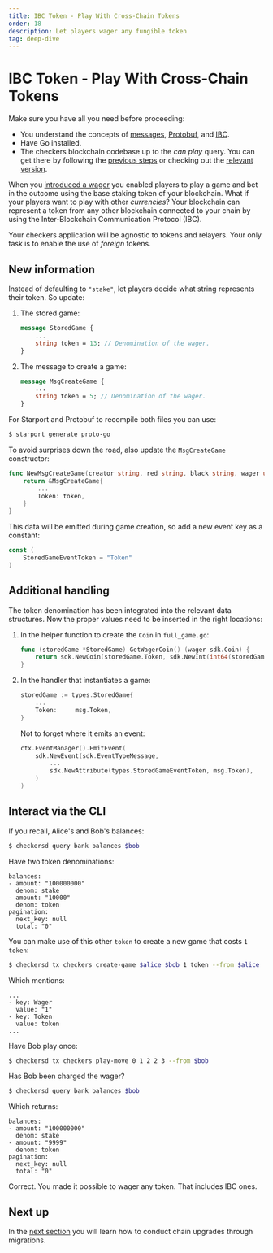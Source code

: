 ```yaml
---
title: IBC Token - Play With Cross-Chain Tokens
order: 18
description: Let players wager any fungible token
tag: deep-dive
---
```


# IBC Token - Play With Cross-Chain Tokens

<HighlightBox type="synopsis">

Make sure you have all you need before proceeding:

* You understand the concepts of [messages](../2-main-concepts/messages.md), [Protobuf](../2-main-concepts/protobuf.md), and [IBC](../2-main-concepts/ibc.md).
* Have Go installed.
* The checkers blockchain codebase up to the _can play_ query. You can get there by following the [previous steps](./can-play.md) or checking out the [relevant version](https://github.com/cosmos/b9-checkers-academy-draft/tree/can-play-move-handler).

</HighlightBox>

When you [introduced a wager](./game-wager.md) you enabled players to play a game and bet in the outcome using the base staking token of your blockchain. What if your players want to play with other _currencies_? Your blockchain can represent a token from any other blockchain connected to your chain by using the Inter-Blockchain Communication Protocol (IBC).

Your checkers application will be agnostic to tokens and relayers. Your only task is to enable the use of _foreign_ tokens.

## New information

Instead of defaulting to `"stake"`, let players decide what string represents their token. So update:

1. The stored game:
    ```protobuf [https://github.com/cosmos/b9-checkers-academy-draft/blob/9045c60/proto/checkers/stored_game.proto#L21]
    message StoredGame {
        ...
        string token = 13; // Denomination of the wager.
    }
    ```

2. The message to create a game:

    ```protobuf [https://github.com/cosmos/b9-checkers-academy-draft/blob/9045c60/proto/checkers/tx.proto#L46]
    message MsgCreateGame {
        ...
        string token = 5; // Denomination of the wager.
    }
    ```

For Starport and Protobuf to recompile both files you can use:

```sh
$ starport generate proto-go
```

To avoid surprises down the road, also update the `MsgCreateGame` constructor:

```go [https://github.com/cosmos/b9-checkers-academy-draft/blob/9045c60/x/checkers/types/message_create_game.go#L16]
func NewMsgCreateGame(creator string, red string, black string, wager uint64, token string) *MsgCreateGame {
    return &MsgCreateGame{
        ...
        Token: token,
    }
}
```

This data will be emitted during game creation, so add a new event key as a constant:

```go [https://github.com/cosmos/b9-checkers-academy-draft/blob/9045c60/x/checkers/types/keys.go#L56]
const (
    StoredGameEventToken = "Token"
)
```

## Additional handling

The token denomination has been integrated into the relevant data structures. Now the proper values need to be inserted in the right locations:

1. In the helper function to create the `Coin` in `full_game.go`:

    ```go [https://github.com/cosmos/b9-checkers-academy-draft/blob/9045c60/x/checkers/types/full_game.go#L71-L73]
    func (storedGame *StoredGame) GetWagerCoin() (wager sdk.Coin) {
        return sdk.NewCoin(storedGame.Token, sdk.NewInt(int64(storedGame.Wager)))
    }
    ```

2. In the handler that instantiates a game:

    ```go [https://github.com/cosmos/b9-checkers-academy-draft/blob/9045c60/x/checkers/keeper/msg_server_create_game.go#L34]
    storedGame := types.StoredGame{
        ...
        Token:     msg.Token,
    }
    ```

    Not to forget where it emits an event:

    ```go [https://github.com/cosmos/b9-checkers-academy-draft/blob/9045c60/x/checkers/keeper/msg_server_create_game.go#L58]
    ctx.EventManager().EmitEvent(
        sdk.NewEvent(sdk.EventTypeMessage,
            ...
            sdk.NewAttribute(types.StoredGameEventToken, msg.Token),
        )
    )
    ```

## Interact via the CLI

If you recall, Alice's and Bob's balances:

```sh
$ checkersd query bank balances $bob
```

Have two token denominations:

```
balances:
- amount: "100000000"
  denom: stake
- amount: "10000"
  denom: token
pagination:
  next_key: null
  total: "0"
```

You can make use of this other `token` to create a new game that costs `1 token`:

```sh
$ checkersd tx checkers create-game $alice $bob 1 token --from $alice
```

Which mentions:

```
...
- key: Wager
  value: "1"
- key: Token
  value: token
...
```

Have Bob play once:

```sh
$ checkersd tx checkers play-move 0 1 2 2 3 --from $bob
```

Has Bob been charged the wager?

```sh
$ checkersd query bank balances $bob
```

Which returns:

```
balances:
- amount: "100000000"
  denom: stake
- amount: "9999"
  denom: token
pagination:
  next_key: null
  total: "0"
```

Correct. You made it possible to wager any token. That includes IBC ones.

## Next up

In the [next section](./migration.md) you will learn how to conduct chain upgrades through migrations.

